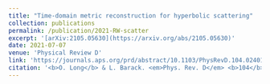```yaml
---
title: "Time-domain metric reconstruction for hyperbolic scattering"
collection: publications
permalink: /publication/2021-RW-scatter
excerpt: '[arXiv:2105.05630](https://arxiv.org/abs/2105.05630)'
date: 2021-07-07
venue: 'Physical Review D'
link: 'https://journals.aps.org/prd/abstract/10.1103/PhysRevD.104.024014'
citation: '<b>O. Long</b> & L. Barack. <em>Phys. Rev. D</em> <b>104</b>, 024014 (2021).'
---
```

